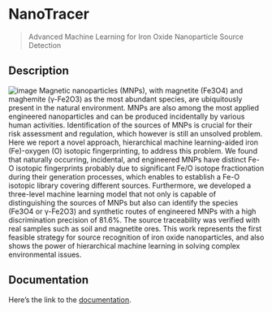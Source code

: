 # NanoTracer

> Advanced Machine Learning for Iron Oxide Nanoparticle Source Detection

## Description
![image](https://github.com/xliu-deep/NanoTracer/assets/1555415/ff2db47a-8e04-490f-ab14-45f12f4aad16)
Magnetic nanoparticles (MNPs), with magnetite (Fe3O4) and maghemite (γ-Fe2O3) as the most abundant species, are ubiquitously present in the natural environment. MNPs are also among the most applied engineered nanoparticles and can be produced incidentally by various human activities. Identification of the sources of MNPs is crucial for their risk assessment and regulation, which however is still an unsolved problem. Here we report a novel approach, hierarchical machine learning-aided iron (Fe)-oxygen (O) isotopic fingerprinting, to address this problem. We found that naturally occurring, incidental, and engineered MNPs have distinct Fe-O isotopic fingerprints probably due to significant Fe/O isotope fractionation during their generation processes, which enables to establish a Fe-O isotopic library covering different sources. Furthermore, we developed a three-level machine learning model that not only is capable of distinguishing the sources of MNPs but also can identify the species (Fe3O4 or γ-Fe2O3) and synthetic routes of engineered MNPs with a high discrimination precision of 81.6%. The source traceability was verified with real samples such as soil and magnetite ores. This work represents the first feasible strategy for source recognition of iron oxide nanoparticles, and also shows the power of hierarchical machine learning in solving complex environmental issues.

## Documentation

Here’s the link to the
[documentation](https://timeseriesai.github.io/tsai/).
